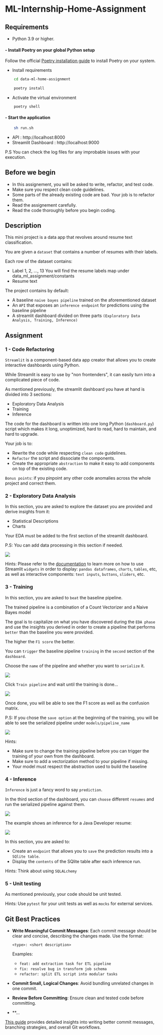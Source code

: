 # ML-Internship-Home-Assignment

## Requirements
- Python 3.9 or higher.

#### - Install Poetry on your global Python setup
Follow the official [Poetry installation guide](https://python-poetry.org/docs/#installation) to install Poetry on your system.

 - Install requirements
```bash
    cd data-ml-home-assignment
    
    poetry install
```
- Activate the virtual environment

```bash
    poetry shell
```
#### - Start the application
```sh
    sh run.sh
```
- API : http://localhost:8000
- Streamlit Dashboard : http://localhost:9000

P.S You can check the log files for any improbable issues with your execution.
## Before we begin
- In this assignement, you will be asked to write, refactor, and test code. 
- Make sure you respect clean code guidelines.
- Some parts of the already existing code are bad. Your job is to refactor them.
- Read the assignement carefully.
- Read the code thoroughly before you begin coding.

## Description
This mini project is a data app that revolves around resume text classification.

You are given a `dataset` that contains a number of resumes with their labels.

Each row of the dataset contains:
- Label 1, 2, ..., 13 You will find the resume labels map under data_ml_assignment/constants
- Resume text

The project contains by default:
- A baseline `naive bayes pipeline` trained on the aforementioned dataset
- An `API` that exposes an `inference endpoint` for predictions using the baseline pipeline
- A streamlit dashboard divided on three parts `(Exploratory Data Analysis, Training, Inference)`

## Assignment
### 1 - Code Refactoring
`Streamlit` is a component-based data app creator that allows you to create interactive dashboards using Python. 

While Streamlit is easy to use by "non frontenders", it can easily turn into a complicated piece of code.

As mentioned previously, the streamlit dashboard you have at hand is divided into 3 sections:
- Exploratory Data Analysis
- Training
- Inference

The code for the dashboard is written into one long Python (`dashboard.py`) script which makes it long, unoptimized, hard to read, hard to maintain, and hard to upgrade.

Your job is to:
- Rewrite the code while respecting `clean code` guidelines.
- `Refactor` the script and dissociate the components.
- Create the appropriate `abstraction` to make it easy to add components on top of the existing code.

`Bonus points`: if you pinpoint any other code anomalies across the whole project and correct them.

### 2 - Exploratory Data Analysis
In this section, you are asked to explore the dataset you are provided and derive insights from it:
- Statistical Descriptions
- Charts

Your EDA must be added to the first section of the streamlit dashboard.

P.S: You can add data processing in this section if needed.

![](./static/eda.png)

Hints: Please refer to the [documentation](https://docs.streamlit.io/library/api-reference) to learn more on how to use Streamlit `widgets` in order to display: `pandas dataframes`, `charts`, `tables`, etc, as well as interactive components: `text inputs`, `buttons`, `sliders`, etc.

### 3 - Training 
In this section, you are asked to `beat` the baseline pipeline. 

The trained pipeline is a combination of a Count Vectorizer and a Naive Bayes model

The goal is to capitalize on what you have discovered during the `EDA phase` and use the insights you derived in order to create a pipeline that performs `better` than the baseline you were provided.

The higher the `F1 score` the better.

You can `trigger` the baseline pipeline `training` in the `second` section of the `dashboard`.

Choose the `name` of the pipeline and whether you want to `serialize` it.

![](./static/training.png)

Click `Train pipeline` and wait until the training is done...

![](./static/training_current.png)

Once done, you will be able to see the F1 score as well as the confusion matrix.

P.S: If you chose the `save option` at the beginning of the training, you will be able to see the serialized pipeline under `models/pipeline_name`

![](./static/training_result.png)

Hints: 
- Make sure to change the training pipeline before you can trigger the training of your own from the dashboard.
- Make sure to add a vectorization method to your pipeline if missing.
- Your model must respect the abstraction used to build the baseline

### 4 - Inference

`Inference` is just a fancy word to say `prediction`.

In the third section of the dashboard, you can `choose` different `resumes` and run the serialized pipeline against them.

![](./static/inference.png)

The example shows an inference for a Java Developer resume:

![](./static/inference_done.png)

In this section, you are asked to: 
- Create an `endpoint` that allows you to `save` the prediction results into a `SQlite table`.
- Display the `contents` of the SQlite table after each inference run.

Hints: Think about using `SQLALchemy`

### 5 - Unit testing

As mentioned previously, your code should be unit tested. 

Hints: Use `pytest` for your unit tests as well as `mocks` for external services.

## Git Best Practices

- **Write Meaningful Commit Messages**: Each commit message should be clear and concise, describing the changes made. Use the format:
  ```
  <type>: <short description>
  ```
  Examples:  
  - `feat: add extraction task for ETL pipeline`  
  - `fix: resolve bug in transform job schema`  
  - `refactor: split ETL script into modular tasks`

- **Commit Small, Logical Changes**: Avoid bundling unrelated changes in one commit.

- **Review Before Committing**: Ensure clean and tested code before committing.
- **...

[This guide](https://www.atlassian.com/git/tutorials/comparing-workflows/gitflow-workflow) provides detailed insights into writing better commit messages, branching strategies, and overall Git workflows.

